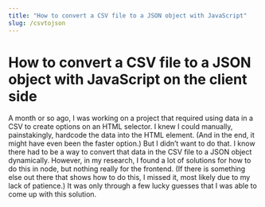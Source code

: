 ```yaml
---
title: "How to convert a CSV file to a JSON object with JavaScript"
slug: /csvtojson
---
```


# How to convert a CSV file to a JSON object with JavaScript on the client side

A month or so ago, I was working on a project that required using data in a CSV to create options on an HTML selector. I knew I could manually, painstakingly, hardcode the data into the HTML element. (And in the end, it might have even been the faster option.) But I didn’t want to do that. I know there had to be a way to convert that data in the CSV file to a JSON object dynamically. However, in my research, I found a lot of solutions for how to do this in node, but nothing really for the frontend. (If there is something else out there that shows how to do this, I missed it, most likely due to my lack of patience.) It was only through a few lucky guesses that I was able to come up with this solution.
